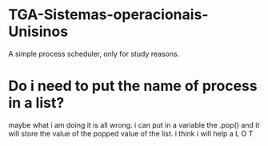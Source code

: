 # TGA-Sistemas-operacionais-Unisinos
A simple process scheduler, only for study reasons.

<h1>Do i need to put the name of process in a list?</h1>

maybe what i am doing it is all wrong. i can put in a variable the .pop() and it will store the value of the popped value of the list. i think i will help a L O T
